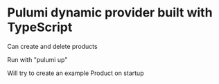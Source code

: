 # Pulumi dynamic provider built with TypeScript

Can create and delete products

Run with "pulumi up"

Will try to create an example Product on startup
